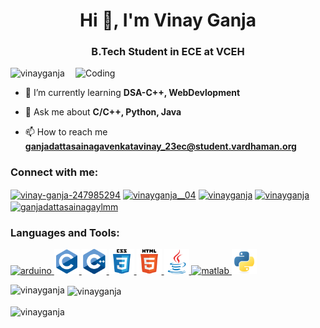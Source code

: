 <h1 align="center">Hi 👋, I'm Vinay Ganja</h1>
<h3 align="center">B.Tech Student in ECE at VCEH</h3>
<img align="right" alt="Coding" width="400" src="https://imgs.search.brave.com/WQmV8nGQdrVMHYsFSHIp8k30EVXKbrgOM150LfqcXSM/rs:fit:860:0:0:0/g:ce/aHR0cHM6Ly9yYXcu/Z2l0aHVidXNlcmNv/bnRlbnQuY29tL1Ro/ZUR1ZGVUaGF0Q29k/ZS9UaGVEdWRlVGhh/dENvZGUvbWFzdGVy/L0Fzc2V0cy9EZXZl/bG9wZXIuZ2lm.gif">

<p align="left"> <img src="https://komarev.com/ghpvc/?username=vinayganja&label=Profile%20views&color=0e75b6&style=flat" alt="vinayganja" /> </p>

- 🌱 I’m currently learning **DSA-C++, WebDevlopment**

- 💬 Ask me about **C/C++, Python, Java**

- 📫 How to reach me **ganjadattasainagavenkatavinay_23ec@student.vardhaman.org**

<h3 align="left">Connect with me:</h3>
<p align="left">
<a href="https://www.linkedin.com/in/vinay-ganja-247985294/" target="blank"><img align="center" src="https://raw.githubusercontent.com/rahuldkjain/github-profile-readme-generator/master/src/images/icons/Social/linked-in-alt.svg" alt="vinay-ganja-247985294" height="30" width="40" /></a>
<a href="https://instagram.com/vinayganja__04" target="blank"><img align="center" src="https://raw.githubusercontent.com/rahuldkjain/github-profile-readme-generator/master/src/images/icons/Social/instagram.svg" alt="vinayganja__04" height="30" width="40" /></a>
<a href="https://www.hackerrank.com/vinayganja" target="blank"><img align="center" src="https://raw.githubusercontent.com/rahuldkjain/github-profile-readme-generator/master/src/images/icons/Social/hackerrank.svg" alt="vinayganja" height="30" width="40" /></a>
<a href="https://www.leetcode.com/vinayganja" target="blank"><img align="center" src="https://raw.githubusercontent.com/rahuldkjain/github-profile-readme-generator/master/src/images/icons/Social/leet-code.svg" alt="vinayganja" height="30" width="40" /></a>
<a href="https://auth.geeksforgeeks.org/user/ganjadattasainagaylmm" target="blank"><img align="center" src="https://raw.githubusercontent.com/rahuldkjain/github-profile-readme-generator/master/src/images/icons/Social/geeks-for-geeks.svg" alt="ganjadattasainagaylmm" height="30" width="40" /></a>
</p>

<h3 align="left">Languages and Tools:</h3>
<p align="left"> <a href="https://www.arduino.cc/" target="_blank" rel="noreferrer"> <img src="https://cdn.worldvectorlogo.com/logos/arduino-1.svg" alt="arduino" width="40" height="40"/> </a> <a href="https://www.cprogramming.com/" target="_blank" rel="noreferrer"> <img src="https://raw.githubusercontent.com/devicons/devicon/master/icons/c/c-original.svg" alt="c" width="40" height="40"/> </a> <a href="https://www.w3schools.com/cpp/" target="_blank" rel="noreferrer"> <img src="https://raw.githubusercontent.com/devicons/devicon/master/icons/cplusplus/cplusplus-original.svg" alt="cplusplus" width="40" height="40"/> </a> <a href="https://www.w3schools.com/css/" target="_blank" rel="noreferrer"> <img src="https://raw.githubusercontent.com/devicons/devicon/master/icons/css3/css3-original-wordmark.svg" alt="css3" width="40" height="40"/> </a> <a href="https://www.w3.org/html/" target="_blank" rel="noreferrer"> <img src="https://raw.githubusercontent.com/devicons/devicon/master/icons/html5/html5-original-wordmark.svg" alt="html5" width="40" height="40"/> </a> <a href="https://www.java.com" target="_blank" rel="noreferrer"> <img src="https://raw.githubusercontent.com/devicons/devicon/master/icons/java/java-original.svg" alt="java" width="40" height="40"/> </a> <a href="https://www.mathworks.com/" target="_blank" rel="noreferrer"> <img src="https://upload.wikimedia.org/wikipedia/commons/2/21/Matlab_Logo.png" alt="matlab" width="40" height="40"/> </a> <a href="https://www.python.org" target="_blank" rel="noreferrer"> <img src="https://raw.githubusercontent.com/devicons/devicon/master/icons/python/python-original.svg" alt="python" width="40" height="40"/> </a> </p>

<p><img align="left" src="https://github-readme-stats.vercel.app/api/top-langs?username=vinayganja&show_icons=true&locale=en&layout=compact" alt="vinayganja" /></p>

<p>&nbsp;<img align="center" src="https://github-readme-stats.vercel.app/api?username=vinayganja&show_icons=true&locale=en" alt="vinayganja" /></p>

<p><img align="center" src="https://github-readme-streak-stats.herokuapp.com/?user=vinayganja&" alt="vinayganja" /></p>
